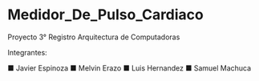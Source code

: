 # Medidor_De_Pulso_Cardiaco

Proyecto 3° Registro Arquitectura de Computadoras

Integrantes:

■  Javier Espinoza
■  Melvin Erazo
■  Luis Hernandez
■  Samuel Machuca
